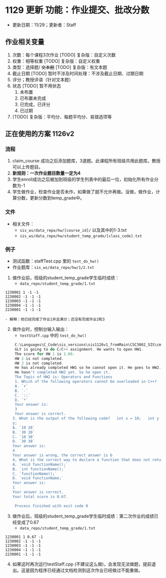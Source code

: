 # 1129 更新 功能：作业提交、批改分数

- 更新日期：11/29；更新者：Staff

## 作业相关变量

1. 次数：每个课程3次作业 [TODO] 复杂版：自定义次数
2. 权重：相等权重 [TODO] 复杂版：自定义权重
3. 类型：选择题/ ~~文本题~~ [TODO] 复杂版：有文本题
4. 截止日期 [TODO] 暂时不涉及时间处理：不涉及截止日期、过期日期
5. 评分；教授评语（针对文本题）
6. 状态 [TODO] 暂不用状态
    1. 未布置
    2. 已布置未完成
    3. 已完成，已评分
    4. 已过期
7. [TODO] 复杂版：平均分、每题平均分、易错选项等

## 正在使用的方案 1126v2

### 流程

1. claim_course 成功之后添加题库，3道题。此课程所有班级共用此题库。教授可以上传题目。
2. **新规则：一次作业题目数量一定为4**
2. 学生enroll成功之后被加到班级的学生列表中的最后一位，初始化所有作业分数为-1
3. 学生做作业，检查作业是否未作，如果做了就不允许再做。没做，做作业，计算分数，更新分数到temp_grade中。

### 文件

- 相关文件：
    - `sis_ws/data_repo/hw/[course_id]/` 以及其中的1-3.txt
    - `sis_ws/data_repo/hw/student_temp_grade/[class_code].txt`

### 例子

- 测试函数：staffTest.cpp 里的 `test_do_hw()`
- 作业题库：`sis_ws/data_repo/hw/1/2.txt`
1. 做作业前，班级的student_temp_grade学生临时成绩：
    - `data_repo/student_temp_grade/1.txt`
```text
1230001 1 -1 -1
1230002 -1 -1 -1
1230003 -1 -1 -1
1230004 -1 -1 -1
2230001 -1 -1 -1
```
    - 解释：他已经完成了作业1并且满分；还没有完成作业2和3
2. 做作业时，控制台输入输出：
    - `testStaff.cpp` 中的 `test_do_hw()`
   ```powershell
    C:\Languages\C_Code\sis_versions\sis1126v1_fromMain\CSC3002_SIS\cmake-build-debug\CSC3002_SIS.exe
    GLY is going to do C/C++ assignment. He wants to open HW1.
    The score for HW 1 is 1.00.
    HW 2 is not completed.
    HW 3 is not completed.
    He has already completed HW1 so he cannot open it. He goes to HW2.
    He hasn't completed HW2 yet. So he open it.
    The Topic of HW2 is: Operators and Functions
    1. Which of the following operators cannot be overloaded in C++?
    A. `+`
    B. `-`
    C. `::`
    D. `*`
    Your answer is:
    3
    Your answer is correct.
   3. What is the output of the following code?   int x = 10;   int y = 20;   int *p = &x;   *p = 30;   cout << x << " " <<
   y;
   A. `10 20`
   B. `30 20`
   C. `10 30`
   D. `30 30`
   Your answer is:
   4
   Your answer is wrong, the correct answer is b
   4, What is the correct way to declare a function that does not return any value in C++?
   A. `void functionName();`
   B. `int functionName();`
   C. `functionName();`
   D. `void functionName;`
   Your answer is:
   1
   Your answer is correct.
   Your total score is 0.67.
    
    Process finished with exit code 0
    ```
3. 做作业后，班级的student_temp_grade学生临时成绩：第二次作业的成绩已经变成了0.67
    - `data_repo/student_temp_grade/1.txt`
```text
1230001 1 0.67 -1
1230002 -1 -1 -1
1230003 -1 -1 -1
1230004 -1 -1 -1
2230001 -1 -1 -1
```

4. 如果这时再次运行testStaff.cpp (不建议这么做)，会发现无法做题，提前退出。这是因为程序已经通过文档检测到这次作业已经做过不能重做。